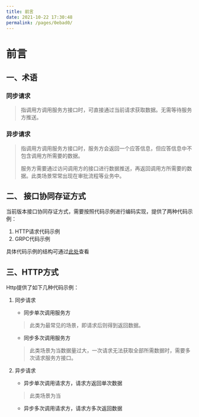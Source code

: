 ```yaml
---
title: 前言
date: 2021-10-22 17:30:48
permalink: /pages/0ebad0/
---
```

# 前言

## 一、术语

### 同步请求

> 指调用方调用服务方接口时，可直接通过当前请求获取数据。无需等待服务方推送。

### 异步请求

> 指调用方调用服务方接口时，服务方会返回一个应答信息，但应答信息中不包含调用方所需要的数据。
>
> 服务方需要通过访问调用方的接口进行数据推送，再返回调用方所需要的数据。此类场景常常出现在审批流程等业务中。

## 二、 接口协同存证方式

当前版本接口协同存证方式，需要按照代码示例进行编码实现，提供了两种代码示例：

1. HTTP请求代码示例
2. GRPC代码示例

具体代码示例的结构可通过[此处](/pages/5536f8/)查看

## 三、HTTP方式

Http提供了如下几种代码示例：

1. 同步请求

   * 同步单次调用服务方

   > 此类为最常见的场景，即请求后则得到返回数据。

   * 同步多次调用服务方

   > 此类场景为当数据量过大，一次请求无法获取全部所需数据时，需要多次请求服务方接口。

2. 异步请求

   * 异步单次调用请求方，请求方返回单次数据

   > 此类场景为当

   * 异步多次调用请求方，请求方多次返回数据

